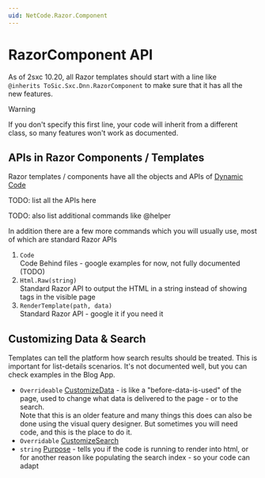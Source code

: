 ```yaml
---
uid: NetCode.Razor.Component
---
```

# RazorComponent API

As of 2sxc 10.20, all Razor templates should start with a line like  
`@inherits ToSic.Sxc.Dnn.RazorComponent` 
to make sure that it has all the new features. 

> [!WARNING]
> If you don't specify this first line, your code will inherit from a different class,
> so many features won't work as documented. 

## APIs in Razor Components / Templates

Razor templates / components have all the objects and APIs of [Dynamic Code](xref:NetCode.DynamicCode.Index)

TODO: list all the APIs here

TODO: also list additional commands like @helper


In addition there are a few more commands which you will usually use, most of which are standard Razor APIs

1. `Code`  
    Code Behind files - google examples for now, not fully documented (TODO)
1. `Html.Raw(string)`  
    Standard Razor API to output the HTML in a string instead of showing tags in the visible page
1. `RenderTemplate(path, data)`  
    Standard Razor API - google it if you need it


## Customizing Data & Search

Templates can tell the platform how search results should be treated. This is important for list-details scenarios. It's not documented well, but you can check examples in the Blog App.

* `Overrideable` [CustomizeData](xref:NetCode.Razor.CustomizeData) - is like a "before-data-is-used" of the page, used to change what data is delivered to the page - or to the search.  
  Note that this is an older feature and many things this does can also be done using the visual query designer. But sometimes you will need code, and this is the place to do it.
* `Overridable` [CustomizeSearch](xref:NetCode.Razor.CustomizeSearch)
* `string` [Purpose](xref:NetCode.Razor.Purpose) - tells you if the code is running to render into html, or for another reason like populating the search index - so your code can adapt

